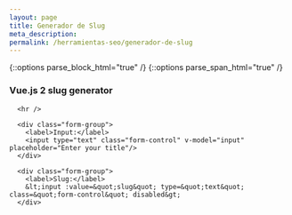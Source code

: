 ```yaml
---
layout: page
title: Generador de Slug
meta_description: 
permalink: /herramientas-seo/generador-de-slug
---
```

{::options parse_block_html="true" /}
{::options parse_span_html="true" /}
<script src="https://cdnjs.cloudflare.com/ajax/libs/vue/2.1.10/vue.min.js"></script>
<div id="app" class="container">
  <div class="row">
    <div class="col-md-6 offset-md-3">
      <h3>Vue.js 2 slug generator</h3>
      
      <hr />

      <div class="form-group">
        <label>Input:</label>
        <input type="text" class="form-control" v-model="input" placeholder="Enter your title"/>
      </div>

      <div class="form-group">
        <label>Slug:</label>
        &lt;input :value=&quot;slug&quot; type=&quot;text&quot; class=&quot;form-control&quot; disabled&gt;
      </div>
  </div>
  </div>
</div>



<script>
  const app = new Vue({
  el: '#app',
  
  data: {
    input: 'Thís is a côol & awësome title !'
  },
  
  computed: {
    slug: function () {
      return this.slugify(this.input)
    }
  },
  
  methods: {

    slugify (text, ampersand = 'and') {
      const a = 'àáäâèéëêìíïîòóöôùúüûñçßÿỳýœæŕśńṕẃǵǹḿǘẍźḧ'
      const b = 'aaaaeeeeiiiioooouuuuncsyyyoarsnpwgnmuxzh'
      const p = new RegExp(a.split('').join('|'), 'g')

      return text.toString().toLowerCase()
        .replace(/[\s_]+/g, '-')
        .replace(p, c =>
          b.charAt(a.indexOf(c)))
        .replace(/&/g, `-${ampersand}-`)
        .replace(/[^\w-]+/g, '')
        .replace(/--+/g, '-')
        .replace(/^-+|-+$/g, '')
    }   
  }
})
</script>



